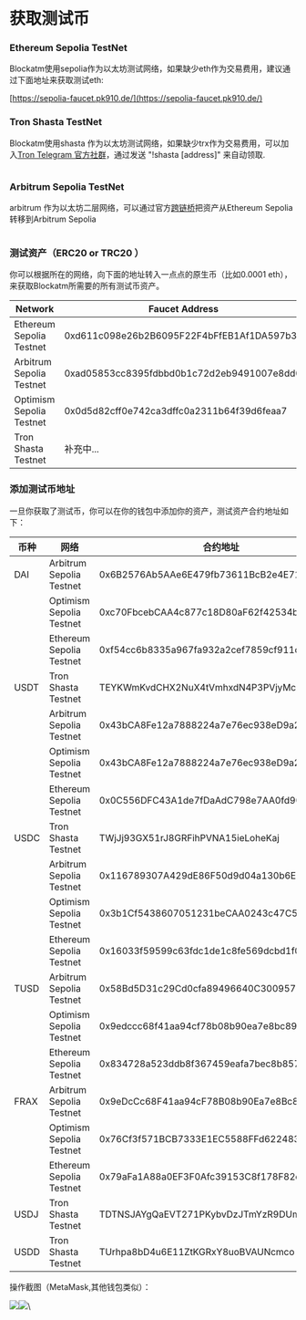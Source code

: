 # 获取测试币

### Ethereum Sepolia  TestNet

&#x20;Blockatm使用sepolia作为以太坊测试网络，如果缺少eth作为交易费用，建议通过下面地址来获取测试eth:

[https://sepolia-faucet.pk910.de/](https://sepolia-faucet.pk910.de/)

### Tron Shasta TestNet

&#x20;Blockatm使用shasta 作为以太坊测试网络，如果缺少trx作为交易费用，可以加入[Tron Telegram 官方社群](https://t.me/TronOfficialTechSupport2)，通过发送 "!shasta \[address]" 来自动领取.

<figure><img src="../../.gitbook/assets/image (4) (1).png" alt=""><figcaption></figcaption></figure>

### Arbitrum Sepolia TestNet

arbitrum 作为以太坊二层网络，可以通过官方[跨链桥](https://bridge.arbitrum.io/?destinationChain=arbitrum-sepolia\&sourceChain=sepolia)把资产从Ethereum Sepolia转移到Arbitrum Sepolia

<figure><img src="../../.gitbook/assets/image (6) (1).png" alt=""><figcaption></figcaption></figure>



### 测试资产（ERC20 or TRC20 ）

你可以根据所在的网络，向下面的地址转入一点点的原生币（比如0.0001 eth），来获取Blockatm所需要的所有测试币资产。

| Network                  | Faucet Address                             |
| ------------------------ | ------------------------------------------ |
| Ethereum Sepolia Testnet | 0xd611c098e26b2B6095F22F4bFfEB1Af1DA597b39 |
| Arbitrum Sepolia Testnet | 0xad05853cc8395fdbbd0b1c72d2eb9491007e8dd0 |
| Optimism Sepolia Testnet | 0x0d5d82cff0e742ca3dffc0a2311b64f39d6feaa7 |
| Tron Shasta Testnet      | 补充中...                                     |



### 添加测试币地址&#x20;

&#x20;一旦你获取了测试币，你可以在你的钱包中添加你的资产，测试资产合约地址如下：

| 币种   | 网络                       | 合约地址                                       |
| ---- | ------------------------ | ------------------------------------------ |
| DAI  | Arbitrum Sepolia Testnet | 0x6B2576Ab5AAe6E479fb73611BcB2e4E71126FeAf |
|      | Optimism Sepolia Testnet | 0xc70FbcebCAA4c877c18D80aF62f42534bD18eB6D |
|      | Ethereum Sepolia Testnet | 0xf54cc6b8335a967fa932a2cef7859cf911cfc582 |
| USDT | Tron Shasta Testnet      | TEYKWmKvdCHX2NuX4tVmhxdN4P3PVjyMcu         |
|      | Arbitrum Sepolia Testnet | 0x43bCA8Fe12a7888224a7e76ec938eD9a29800cE2 |
|      | Optimism Sepolia Testnet | 0x43bCA8Fe12a7888224a7e76ec938eD9a29800cE2 |
|      | Ethereum Sepolia Testnet | 0x0C556DFC43A1de7fDaAdC798e7AA0fd90E62f54E |
| USDC | Tron Shasta Testnet      | TWjJj93GX51rJ8GRFihPVNA15ieLoheKaj         |
|      | Arbitrum Sepolia Testnet | 0x116789307A429dE86F50d9d04a130b6E99a2107B |
|      | Optimism Sepolia Testnet | 0x3b1Cf5438607051231beCAA0243c47C5BD60aeec |
|      | Ethereum Sepolia Testnet | 0x16033f59599c63fdc1de1c8fe569dcbd1f0d9da3 |
| TUSD | Arbitrum Sepolia Testnet | 0x58Bd5D31c29Cd0cfa89496640C3009578B98E6b5 |
|      | Optimism Sepolia Testnet | 0x9edccc68f41aa94cf78b08b90ea7e8bc899c874f |
|      | Ethereum Sepolia Testnet | 0x834728a523ddb8f367459eafa7bec8b85767714c |
| FRAX | Arbitrum Sepolia Testnet | 0x9eDcCc68F41aa94cF78B08b90Ea7e8Bc899c874F |
|      | Optimism Sepolia Testnet | 0x76Cf3f571BCB7333E1EC5588FFd6224837D4ed33 |
|      | Ethereum Sepolia Testnet | 0x79aFa1A88a0EF3F0Afc39153C8f178F82db51326 |
| USDJ | Tron Shasta Testnet      | TDTNSJAYgQaEVT271PKybvDzJTmYzR9DUm         |
| USDD | Tron Shasta Testnet      | TUrhpa8bD4u6E11ZtKGRxY8uoBVAUNcmco         |

操作截图（MetaMask,其他钱包类似）：

![](<../../.gitbook/assets/image (8).png>)![](<../../.gitbook/assets/image (9).png>)\


